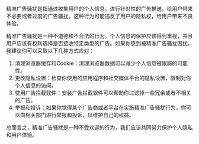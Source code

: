 精准广告骚扰是指通过收集用户的个人信息，进行针对性的广告推送，给用户带来不必要或者过度的广告骚扰。这种行为可能违反了用户的隐私权，给用户带来不良体验。

精准广告骚扰是一种不道德和不合法的行为。个人信息的保护应该得到重视，并且用户应该有权利选择是否接收特定类型的广告。如果你感到被精准广告骚扰困扰，我建议你可以采取以下几种方式应对：
1. 清理浏览器缓存和Cookie：清理浏览器数据可以减少个人信息被跟踪的可能性。
2. 更改隐私设置：检查你使用的应用程序和社交媒体平台的隐私设置，限制对你个人信息的访问。
3. 使用广告拦截软件：安装广告拦截软件可以帮助你过滤掉一些冗余或者不相关的广告。
4. 举报和投诉：如果你觉得某个广告商或者平台在实施精准广告骚扰行为，你可以向相关部门进行举报和投诉，以维护自己的权益。

总而言之，精准广告骚扰是一种不受欢迎的行为，我们应该共同努力保护个人隐私和用户体验。